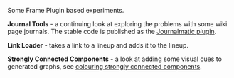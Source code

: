 Some Frame Plugin based experiments.

**Journal Tools** - a continuing look at exploring the problems with some wiki page journals. The stable code is published as the [Journalmatic plugin](https://github.com/fedwiki/wiki-plugin-journalmatic).

**Link Loader** - takes a link to a lineup and adds it to the lineup.

**Strongly Connected Components** - a look at adding some visual cues to generated graphs, see [colouring strongly connected components](http://paul.dojo.fed.wiki/view/strongly-connected-components/view/neighborhood-pathways-toward-regeneration-colored).

